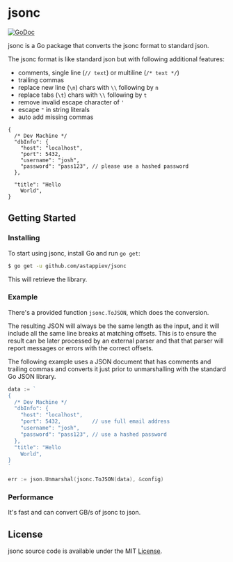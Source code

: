 # jsonc

[![GoDoc](https://img.shields.io/badge/api-reference-blue.svg?style=flat-square)](https://pkg.go.dev/github.com/astappiev/jsonc) 

jsonc is a Go package that converts the jsonc format to standard json.

The jsonc format is like standard json but with following additional features:
- comments, single line (`// text`) or multiline (`/* text */`)
- trailing commas
- replace new line (`\n`) chars with `\\` following by `n`
- replace tabs (`\t`) chars with `\\` following by `t`
- remove invalid escape character of `'`
- escape `"` in string literals
- auto add missing commas

```text
{
  /* Dev Machine */
  "dbInfo": {
    "host": "localhost",
    "port": 5432,          
    "username": "josh",
    "password": "pass123", // please use a hashed password
  },

  "title": "Hello 
    World",
}
```

## Getting Started

### Installing

To start using jsonc, install Go and run `go get`:

```sh
$ go get -u github.com/astappiev/jsonc
```

This will retrieve the library.

### Example

There's a provided function `jsonc.ToJSON`, which does the conversion.

The resulting JSON will always be the same length as the input, and it will
include all the same line breaks at matching offsets. This is to ensure
the result can be later processed by an external parser and that that
parser will report messages or errors with the correct offsets.

The following example uses a JSON document that has comments and trailing
commas and converts it just prior to unmarshalling with the standard Go
JSON library.

```go
data := `
{
  /* Dev Machine */
  "dbInfo": {
    "host": "localhost",
    "port": 5432,          // use full email address
    "username": "josh",
    "password": "pass123", // use a hashed password
  },
  "title": "Hello 
    World",
}
`

err := json.Unmarshal(jsonc.ToJSON(data), &config)
```

### Performance

It's fast and can convert GB/s of jsonc to json.

## License

jsonc source code is available under the MIT [License](/LICENSE).

